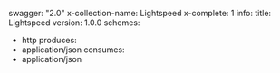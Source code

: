 swagger: "2.0"
x-collection-name: Lightspeed
x-complete: 1
info:
  title: Lightspeed
  version: 1.0.0
schemes:
- http
produces:
- application/json
consumes:
- application/json